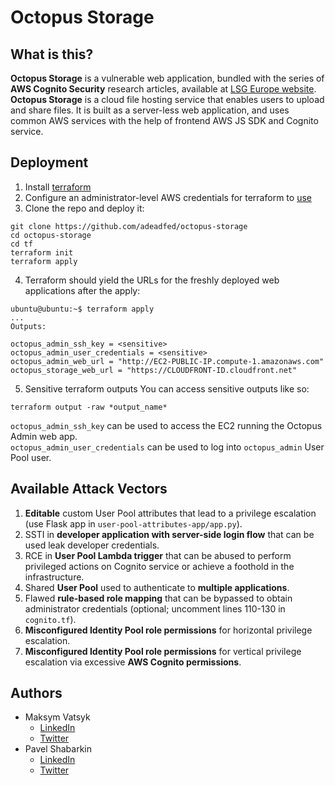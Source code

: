 # Octopus Storage

## What is this?
**Octopus Storage** is a vulnerable web application, bundled with the series of **AWS Cognito Security** research articles, available at [LSG Europe website](https://lsgeurope.com). **Octopus Storage** is a cloud file hosting service that enables users to upload and share files. It is built as a server-less web application, and uses common AWS services with the help of frontend AWS JS SDK and Cognito service. 


## Deployment

 1. Install [terraform](https://developer.hashicorp.com/terraform/tutorials/aws-get-started/install-cli) 
 2. Configure an administrator-level AWS credentials for terraform to [use](https://registry.terraform.io/providers/hashicorp/aws/latest/docs#authentication-and-configuration)
 3. Clone the repo and deploy it:
 ```
 git clone https://github.com/adeadfed/octopus-storage
 cd octopus-storage
 cd tf
 terraform init
 terraform apply
 ```
 4. Terraform should yield the URLs for the freshly deployed web applications after the apply:
 ```
 ubuntu@ubuntu:~$ terraform apply
 ...
 Outputs:

 octopus_admin_ssh_key = <sensitive>                 
 octopus_admin_user_credentials = <sensitive>        
 octopus_admin_web_url = "http://EC2-PUBLIC-IP.compute-1.amazonaws.com"
 octopus_storage_web_url = "https://CLOUDFRONT-ID.cloudfront.net"
 ```
 5. Sensitive terraform outputs
 You can access sensitive outputs like so:
 ```
 terraform output -raw *output_name*
 ```
 `octopus_admin_ssh_key` can be used to access the EC2 running the Octopus Admin web app. <br>
 `octopus_admin_user_credentials` can be used to log into `octopus_admin` User Pool user.

## Available Attack Vectors
 1. **Editable** custom User Pool attributes that lead to a privilege escalation (use Flask app in `user-pool-attributes-app/app.py`).
 2. SSTI in **developer application with server-side login flow** that can be used leak developer credentials.
 3. RCE in **User Pool Lambda trigger** that can be abused to perform privileged actions on Cognito service or achieve a foothold in the infrastructure.  
 4. Shared **User Pool** used to authenticate to **multiple applications**.
 5. Flawed **rule-based role mapping** that can be bypassed to obtain administrator credentials (optional; uncomment lines 110-130 in `cognito.tf`). 
 6. **Misconfigured Identity Pool role permissions** for horizontal privilege escalation.
 7. **Misconfigured Identity Pool role permissions** for vertical privilege escalation via excessive **AWS Cognito permissions**. 


## Authors
- Maksym Vatsyk
    - [LinkedIn](https://www.linkedin.com/in/maksym-vatsyk/)
    - [Twitter](https://twitter.com/adeadfed)
- Pavel Shabarkin
    - [LinkedIn](https://www.linkedin.com/in/pavelshabarkin/)
    - [Twitter](https://twitter.com/shabarkin)
